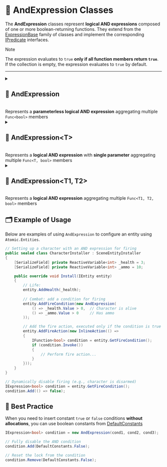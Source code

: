 # 🧩 AndExpression Classes

The **AndExpression** classes represent **logical AND expressions** composed of one or more boolean-returning functions. They extend from the [ExpressionBase](ExpressionBase.md) family of classes and implement the corresponding [IPredicate](../Functions/IPredicate.md) interfaces.

> [!NOTE]
> The expression evaluates to `true` **only if all function members return `true`**.
> If the collection is empty, the expression evaluates to `true` by default.

---

<details>
  <summary>
    <h2>🧩 AndExpression</h2>
    <br> Represents a <b>parameterless logical AND expression</b> aggregating multiple <code>Func&lt;bool&gt;</code> members
  </summary>

<br>

```csharp
public class AndExpression : ExpressionBase<bool>, IPredicate
```

### Constructors
#### `AndExpression(int)`
```csharp
 public AndExpression(int capacity)
```
- **Description:** Initializes a new empty `AndExpression` with the given capacity.
- **Parameter:** `capacity` — Initial capacity for the internal function list. Default is `4`.

#### `AndExpression(params Func<bool>[])`
```csharp
public AndExpression(params Func<bool>[] members)
```
- **Description:** Initializes the expression with an array of parameterless boolean-returning functions.
- **Parameter:** `members` — Array of `Func<bool>` delegates.

#### `AndExpression(IEnumerable<Func<bool>>)`
```csharp
public AndExpression(IEnumerable<Func<bool>> members)
```
- **Description:** Initializes the expression with a collection of parameterless boolean-returning functions.
- **Parameter:** `members` — Enumerable of `Func<bool>` delegates.

### Events
#### `OnStateChanged`
```csharp
public event StateChangedHandler OnStateChanged;
```
- **Description:** Occurs when the state of the expression changes (e.g., when functions are added, removed, or the list is cleared).

#### `OnItemChanged`
```csharp
public event ChangeItemHandler<Func<bool>> OnItemChanged;
```
- **Description:** Occurs when an existing function in the expression is replaced or modified.

#### `OnItemInserted`
```csharp
public event InsertItemHandler<Func<bool>> OnItemInserted;
```
- **Description:** Occurs when a new function is inserted into the expression at a specific position.

#### `OnItemDeleted`
```csharp
public event DeleteItemHandler<Func<bool>> OnItemDeleted;
```
- **Description:** Occurs when a function is removed from the expression.

### Properties
#### `Value`
```csharp
public bool Value { get; }
```
- **Description:** Evaluates all functions and returns `true` if all functions return `true`.  
  If no functions are present, returns `true` by default.
- **Returns:** `bool` — The evaluated logical AND result.

#### `Count`
```csharp
public int Count { get; }
```
- **Description:** Gets the number of functions in the expression.
- **Returns:** `int` — The number of function members.

#### `IsReadOnly`
```csharp
public bool IsReadOnly { get; }
```
- **Description:** Indicates whether the list of functions can be modified.
- **Returns:** `false`.

### Indexers
#### `this[int index]`
```csharp
public Func<bool> this[int index] { get; set; }
```
- **Description:** Indexer to access a function at a specific position.
- **Parameter:** `index` — The position of the function.
- **Returns:** `Func<bool>` — The function at the given index.

### Methods
#### `Invoke()`
```csharp
public bool Invoke()
```
- **Description:** Evaluates all function members of the expression.  
  Returns `false` immediately if any function evaluates to `false`; otherwise returns `true`.
- **Returns:** `bool` — The aggregated logical AND result.

#### `Add(Func<bool> item)`
```csharp
public void Add(Func<bool> item)
```
- **Description:** Adds a function to the expression.
- **Parameter:** `item` — The function to add.

#### `AddRange(IEnumerable<Func<bool>> items)`
```csharp
public void AddRange(IEnumerable<Func<bool>> items)
```
- **Description:** Adds multiple functions to the expression at once.
- **Parameter:** `items` — An enumerable collection of `Func<bool>` delegates to add.
- **Throws:** `ArgumentNullException` if `items` is `null`.

#### `Clear()`
```csharp
public void Clear()
```
- **Description:** Removes all functions from the expression.

#### `Contains(Func<bool> item)`
```csharp
public bool Contains(Func<bool> item)
```
- **Description:** Checks if the specified function exists in the expression.
- **Parameter:** `item` — The function to check.
- **Returns:** `bool` — `true` if the function exists, otherwise `false`.

#### `CopyTo(Func<bool>[] array, int arrayIndex)`
```csharp
public void CopyTo(Func<bool>[] array, int arrayIndex)
```
- **Description:** Copies all functions in the expression to the specified array starting at the given index.
- **Parameters:**
  - `array` — The destination array.
  - `arrayIndex` — The starting index in the array.

#### `IndexOf(Func<bool> item)`
```csharp
public int IndexOf(Func<bool> item)
```
- **Description:** Returns the index of the specified function in the expression.
- **Parameter:** `item` — The function to locate.
- **Returns:** `int` — The index of the function, or `-1` if not found.

#### `Insert(int index, Func<bool> item)`
```csharp
public void Insert(int index, Func<bool> item)
```
- **Description:** Inserts a function at the specified index.
- **Parameters:**
  - `index` — The position at which to insert.
  - `item` — The function to insert.

#### `Remove(Func<bool> item)`
```csharp
public bool Remove(Func<bool> item)
```
- **Description:** Removes the specified function from the expression.
- **Parameter:** `item` — The function to remove.
- **Returns:** `bool` — `true` if removed successfully, otherwise `false`.

#### `RemoveAt(int index)`
```csharp
public void RemoveAt(int index)
```
- **Description:** Removes the function at the specified index.
- **Parameter:** `index` — The position of the function to remove.

#### `GetEnumerator()`
```csharp
public IEnumerator<Func<bool>> GetEnumerator()
```
- **Description:** Returns an enumerator for iterating over all function members in the expression.
- **Returns:** `IEnumerator<Func<bool>>` — Enumerator over the functions.

#### `Dispose()`
```csharp
public void Dispose()
```
- **Description:** Releases all resources used by the expression and clears its content.  
  Also unsubscribes all event handlers.
- **Effects:**
  - Clears the function list.
  - Sets `OnItemChanged`, `OnItemInserted`, `OnItemDeleted`, and `OnStateChanged` to `null`.
---
</details>



<details>
  <summary>
    <h2>🧩 AndExpression&lt;T&gt;</h2>
    <br> Represents a <b>logical AND expression</b> with <b>single parameter</b> aggregating multiple <code>Func&lt;T, bool&gt;</code> members
  </summary>

<br>

```csharp
public class AndExpression<T> : ExpressionBase<T, bool>, IPredicate<T>
```
- **Type Parameters:**
  - `T` - The input parameter type of the functions.

### Constructors
#### `AndExpression(int)`
```csharp
public AndExpression(int capacity)
```
- **Description:** Initializes a new empty `AndExpression<T>` with the given capacity.
- **Parameter:** `capacity` — Initial capacity for the internal function list. Default is `4`.

#### `AndExpression(params Func<T, bool>[])`
```csharp
public AndExpression(params Func<T, bool>[] members)
```
- **Description:** Initializes the expression with an array of boolean-returning functions that take an argument of type `T`.
- **Parameter:** `members` — Array of `Func<T, bool>` delegates.

#### `AndExpression(IEnumerable<Func<T, bool>>)`
```csharp
public AndExpression(IEnumerable<Func<T, bool>> members)
```
- **Description:** Initializes the expression with a collection of boolean-returning functions that take an argument of type `T`.
- **Parameter:** `members` — Enumerable of `Func<T, bool>` delegates.

### Events
#### `OnStateChanged`
```csharp
public event StateChangedHandler OnStateChanged;
```
- **Description:** Occurs when the state of the expression changes (e.g., when functions are added, removed, or the list is cleared).

#### `OnItemChanged`
```csharp
public event ChangeItemHandler<Func<T, bool>> OnItemChanged;
```
- **Description:** Occurs when an existing function in the expression is replaced or modified.

#### `OnItemInserted`
```csharp
public event InsertItemHandler<Func<T, bool>> OnItemInserted;
```
- **Description:** Occurs when a new function is inserted into the expression at a specific position.

#### `OnItemDeleted`
```csharp
public event DeleteItemHandler<Func<T, bool>> OnItemDeleted;
```
- **Description:** Occurs when a function is removed from the expression.

### Properties
#### `Count`
```csharp
public int Count { get; }
```
- **Description:** Gets the number of functions in the expression.
- **Returns:** `int` — The number of function members.

#### `IsReadOnly`
```csharp
public bool IsReadOnly { get; }
```
- **Description:** Indicates whether the list of functions can be modified.
- **Returns:** `false`.

### Indexers
#### `this[int index]`
```csharp
public Func<T, bool> this[int index] { get; set; }
```
- **Description:** Indexer to access a function at a specific position.
- **Parameter:** `index` — The position of the function.
- **Returns:** `Func<T, bool>` — The function at the given index.

### Methods
#### `Invoke(T arg)`
```csharp
public bool Invoke(T arg)
```
- **Description:** Evaluates all function members of the expression using the provided argument.  
  Returns `false` immediately if any function evaluates to `false`; otherwise returns `true`.
- **Parameter:** `arg` — The input value of type `T`.
- **Returns:** `bool` — The aggregated logical AND result.

#### `Add(Func<T, bool> item)`
```csharp
public void Add(Func<T, bool> item)
```
- **Description:** Adds a function to the expression.
- **Parameter:** `item` — The function to add.

#### `AddRange(IEnumerable<Func<T, bool>> items)`
```csharp
public void AddRange(IEnumerable<Func<T, bool>> items)
```
- **Description:** Adds multiple functions to the expression at once.
- **Parameter:** `items` — An enumerable collection of `Func<T, bool>` delegates to add.
- **Throws:** `ArgumentNullException` if `items` is `null`.

#### `Clear()`
```csharp
public void Clear()
```
- **Description:** Removes all functions from the expression.

#### `Contains(Func<T, bool> item)`
```csharp
public bool Contains(Func<T, bool> item)
```
- **Description:** Checks if the specified function exists in the expression.
- **Parameter:** `item` — The function to check.
- **Returns:** `bool` — `true` if the function exists, otherwise `false`.

#### `CopyTo(Func<T, bool>[] array, int arrayIndex)`
```csharp
public void CopyTo(Func<T, bool>[] array, int arrayIndex)
```
- **Description:** Copies all functions in the expression to the specified array starting at the given index.
- **Parameters:**
  - `array` — The destination array.
  - `arrayIndex` — The starting index in the array.

#### `IndexOf(Func<T, bool> item)`
```csharp
public int IndexOf(Func<T, bool> item)
```
- **Description:** Returns the index of the specified function in the expression.
- **Parameter:** `item` — The function to locate.
- **Returns:** `int` — The index of the function, or `-1` if not found.

#### `Insert(int index, Func<T, bool> item)`
```csharp
public void Insert(int index, Func<T, bool> item)
```
- **Description:** Inserts a function at the specified index.
- **Parameters:**
  - `index` — The position at which to insert.
  - `item` — The function to insert.

#### `Remove(Func<T, bool> item)`
```csharp
public bool Remove(Func<T, bool> item)
```
- **Description:** Removes the specified function from the expression.
- **Parameter:** `item` — The function to remove.
- **Returns:** `bool` — `true` if removed successfully, otherwise `false`.

#### `RemoveAt(int index)`
```csharp
public void RemoveAt(int index)
```
- **Description:** Removes the function at the specified index.
- **Parameter:** `index` — The position of the function to remove.

#### `GetEnumerator()`
```csharp
public IEnumerator<Func<T, bool>> GetEnumerator()
```
- **Description:** Returns an enumerator for iterating over all function members in the expression.
- **Returns:** `IEnumerator<Func<T, bool>>` — Enumerator over the functions.

#### `Dispose()`
```csharp
public void Dispose()
```
- **Description:** Releases all resources used by the expression and clears its content.  
  Also unsubscribes all event handlers.
- **Effects:**
  - Clears the function list.
  - Sets `OnItemChanged`, `OnItemInserted`, `OnItemDeleted`, and `OnStateChanged` to `null`.

---
</details>


<details>
  <summary>
    <h2>🧩 AndExpression&lt;T1, T2&gt;</h2>
    <br> Represents a <b>logical AND expression</b> aggregating multiple <code>Func&lt;T1, T2, bool&gt;</code> members
  </summary>

<br>

```csharp
public class AndExpression<T1, T2> : ExpressionBase<T1, T2, bool>, IPredicate<T1, T2>
```
- **Type Parameters:**
  - `T1` - The first input parameter type of the functions.
  - `T2` - The second input parameter type of the functions.

### Constructors
#### `AndExpression(int)`
```csharp
public AndExpression(int capacity)
```
- **Description:** Initializes a new empty `AndExpression<T1, T2>` with the given capacity.
- **Parameter:** `capacity` — Initial capacity for the internal function list. Default is `4`.

#### `AndExpression(params Func<T1, T2, bool>[])`
```csharp
public AndExpression(params Func<T1, T2, bool>[] members)
```
- **Description:** Initializes the expression with an array of boolean-returning functions that take arguments of type `T1` and `T2`.
- **Parameter:** `members` — Array of `Func<T1, T2, bool>` delegates.

#### `AndExpression(IEnumerable<Func<T1, T2, bool>>)`
```csharp
public AndExpression(IEnumerable<Func<T1, T2, bool>> members)
```
- **Description:** Initializes the expression with a collection of boolean-returning functions that take arguments of type `T1` and `T2`.
- **Parameter:** `members` — Enumerable of `Func<T1, T2, bool>` delegates.

### Events
#### `OnStateChanged`
```csharp
public event StateChangedHandler OnStateChanged;
```
- **Description:** Occurs when the state of the expression changes (e.g., when functions are added, removed, or the list is cleared).

#### `OnItemChanged`
```csharp
public event ChangeItemHandler<Func<T1, T2, bool>> OnItemChanged;
```
- **Description:** Occurs when an existing function in the expression is replaced or modified.

#### `OnItemInserted`
```csharp
public event InsertItemHandler<Func<T1, T2, bool>> OnItemInserted;
```
- **Description:** Occurs when a new function is inserted into the expression at a specific position.

#### `OnItemDeleted`
```csharp
public event DeleteItemHandler<Func<T1, T2, bool>> OnItemDeleted;
```
- **Description:** Occurs when a function is removed from the expression.

### Properties
#### `Count`
```csharp
public int Count { get; }
```
- **Description:** Gets the number of functions in the expression.
- **Returns:** `int` — The number of function members.

#### `IsReadOnly`
```csharp
public bool IsReadOnly { get; }
```
- **Description:** Indicates whether the list of functions can be modified.
- **Returns:** `false`.

### Indexers
#### `this[int index]`
```csharp
public Func<T1, T2, bool> this[int index] { get; set; }
```
- **Description:** Indexer to access a function at a specific position.
- **Parameter:** `index` — The position of the function.
- **Returns:** `Func<T1, T2, bool>` — The function at the given index.

### Methods
#### `Invoke(T1 arg1, T2 arg2)`
```csharp
public bool Invoke(T1 arg1, T2 arg2)
```
- **Description:** Evaluates all function members of the expression using the provided arguments.  
  Returns `false` immediately if any function evaluates to `false`; otherwise returns `true`.
- **Parameters:**
  - `arg1` — The first input value of type `T1`.
  - `arg2` — The second input value of type `T2`.
- **Returns:** `bool` — The aggregated logical AND result.

#### `Add(Func<T1, T2, bool> item)`
```csharp
public void Add(Func<T1, T2, bool> item)
```
- **Description:** Adds a function to the expression.
- **Parameter:** `item` — The function to add.

#### `AddRange(IEnumerable<Func<T1, T2, bool>> items)`
```csharp
public void AddRange(IEnumerable<Func<T1, T2, bool>> items)
```
- **Description:** Adds multiple functions to the expression at once.
- **Parameter:** `items` — An enumerable collection of `Func<T1, T2, bool>` delegates to add.
- **Throws:** `ArgumentNullException` if `items` is `null`.

#### `Clear()`
```csharp
public void Clear()
```
- **Description:** Removes all functions from the expression.

#### `Contains(Func<T1, T2, bool> item)`
```csharp
public bool Contains(Func<T1, T2, bool> item)
```
- **Description:** Checks if the specified function exists in the expression.
- **Parameter:** `item` — The function to check.
- **Returns:** `bool` — `true` if the function exists, otherwise `false`.

#### `CopyTo(Func<T1, T2, bool>[] array, int arrayIndex)`
```csharp
public void CopyTo(Func<T1, T2, bool>[] array, int arrayIndex)
```
- **Description:** Copies all functions in the expression to the specified array starting at the given index.
- **Parameters:**
  - `array` — The destination array.
  - `arrayIndex` — The starting index in the array.

#### `IndexOf(Func<T1, T2, bool> item)`
```csharp
public int IndexOf(Func<T1, T2, bool> item)
```
- **Description:** Returns the index of the specified function in the expression.
- **Parameter:** `item` — The function to locate.
- **Returns:** `int` — The index of the function, or `-1` if not found.

#### `Insert(int index, Func<T1, T2, bool> item)`
```csharp
public void Insert(int index, Func<T1, T2, bool> item)
```
- **Description:** Inserts a function at the specified index.
- **Parameters:**
  - `index` — The position at which to insert.
  - `item` — The function to insert.

#### `Remove(Func<T1, T2, bool> item)`
```csharp
public bool Remove(Func<T1, T2, bool> item)
```
- **Description:** Removes the specified function from the expression.
- **Parameter:** `item` — The function to remove.
- **Returns:** `bool` — `true` if removed successfully, otherwise `false`.

#### `RemoveAt(int index)`
```csharp
public void RemoveAt(int index)
```
- **Description:** Removes the function at the specified index.
- **Parameter:** `index` — The position of the function to remove.

#### `GetEnumerator()`
```csharp
public IEnumerator<Func<T1, T2, bool>> GetEnumerator()
```
- **Description:** Returns an enumerator for iterating over all function members in the expression.
- **Returns:** `IEnumerator<Func<T1, T2, bool>>` — Enumerator over the functions.

#### `Dispose()`
```csharp
public void Dispose()
```
- **Description:** Releases all resources used by the expression and clears its content.  
  Also unsubscribes all event handlers.
- **Effects:**
  - Clears the function list.
  - Sets `OnItemChanged`, `OnItemInserted`, `OnItemDeleted`, and `OnStateChanged` to `null`.

---
</details>


## 🗂 Example of Usage

Below are examples of using `AndExpression` to configure an entity using `Atomic.Entities`.

```csharp
// Setting up a character with an AND expression for firing
public sealed class CharacterInstaller : SceneEntityInstaller
{
    [SerializeField] private ReactiveVariable<int> _health = 3;
    [SerializeField] private ReactiveVariable<int> _ammo = 10;

    public override void Install(IEntity entity)
    {
        // Life:
        entity.AddHealth(_health);
        
        // Combat: add a condition for firing
        entity.AddFireCondition(new AndExpression(
            () => _health.Value > 0,  // Character is alive
            () => _ammo.Value > 0     // Has ammo
        ));

        // Add the fire action, executed only if the condition is true
        entity.AddFireAction(new InlineAction(() => 
        {
            IFunction<bool> condition = entity.GetFireCondition();
            if (condition.Invoke())
            {
                // Perform fire action...
            }
        }));
    }
}
```

```csharp
// Dynamically disable firing (e.g., character is disarmed)
IExpression<bool> condition = entity.GetFireCondition();
condition.Add(() => false);
```

## 📌 Best Practice
When you need to insert constant `true` or `false` conditions **without allocations**, you can use boolean constants from [DefaultConstants](../Values/DefaultConstants.md#boolean-constants)

```csharp
IExpression<bool> condition = new AndExpression(cond1, cond2, cond3);

// Fully disable the AND condition
condition.Add(DefaultConstants.False);

// Reset the lock from the condition
condition.Remove(DefaultConstants.False);
```